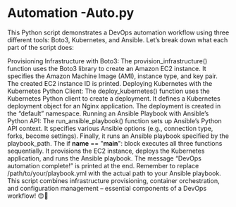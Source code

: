 # Automation -Auto.py
This Python script demonstrates a DevOps automation workflow using three different tools: Boto3, Kubernetes, and Ansible. Let’s break down what each part of the script does:

Provisioning Infrastructure with Boto3:
The provision_infrastructure() function uses the Boto3 library to create an Amazon EC2 instance.
It specifies the Amazon Machine Image (AMI), instance type, and key pair.
The created EC2 instance ID is printed.
Deploying Kubernetes with the Kubernetes Python Client:
The deploy_kubernetes() function uses the Kubernetes Python client to create a deployment.
It defines a Kubernetes deployment object for an Nginx application.
The deployment is created in the “default” namespace.
Running an Ansible Playbook with Ansible’s Python API:
The run_ansible_playbook() function sets up Ansible’s Python API context.
It specifies various Ansible options (e.g., connection type, forks, become settings).
Finally, it runs an Ansible playbook specified by the playbook_path.
The if __name__ == "__main__": block executes all three functions sequentially.
It provisions the EC2 instance, deploys the Kubernetes application, and runs the Ansible playbook.
The message “DevOps automation complete!” is printed at the end.
Remember to replace /path/to/your/playbook.yml with the actual path to your Ansible playbook. This script combines infrastructure provisioning, container orchestration, and configuration management – essential components of a DevOps workflow! 😊🚀

